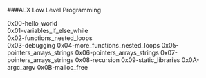 ###ALX Low Level Programming

0x00-hello_world             
0x01-variables_if_else_while  
0x02-functions_nested_loops   
0x03-debugging
0x04-more_functions_nested_loops
0x05-pointers_arrays_strings
0x06-pointers_arrays_strings
0x07-pointers_arrays_strings
0x08-recursion
0x09-static_libraries
0x0A-argc_argv
0x0B-malloc_free
